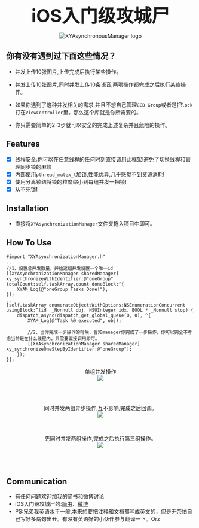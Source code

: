 <p align="center" ><b><font size="8">iOS入门级攻城尸</font></b></p>
<p align="center" >
  <img src="iOSLogo.jpg" title="XYAsynchronousManager logo" float=left>
</p>


## 你有没有遇到过下面这些情况？
- 并发上传10张图片,上传完成后执行某些操作。
- 并发上传10张图片,同时并发上传10条语音,两项操作都完成之后执行某些操作。

- 如果你遇到了这种并发相关的需求,并且不想自己管理`GCD Group`或者是把`lock`打在`ViewController`里。那么这个库就是你所需要的。
- 你只需要简单的2-3步就可以安全的完成上述复杂并且危险的操作。

## Features

- [x] 线程安全:你可以在任意线程的任何时刻直接调用此框架!避免了切换线程和管理同步锁的麻烦
- [x] 内部使用`pthread_mutex_t`加锁,性能优异,几乎感觉不到资源消耗!
- [x] 使用分离锁结将锁的粒度缩小到每组并发一把锁!
- [x] 从不死锁!

## Installation
- 直接将`XYAsynchronizationManager`文件夹拖入项目中即可。

## How To Use

```
#import "XYAsynchronizationManager.h"
...
//1、设置总并发数量，并给这组并发设置一个唯一id
[[XYAsynchronizationManager sharedManager] xy_synchronizeWithIdentifier:@"oneGroup" totalCount:self.taskArray.count doneBlock:^{
    XYAM_Log(@"oneGroup Tasks Done!");
}];
...
[self.taskArray enumerateObjectsWithOptions:NSEnumerationConcurrent usingBlock:^(id  _Nonnull obj, NSUInteger idx, BOOL * _Nonnull stop) {
    dispatch_async(dispatch_get_global_queue(0, 0), ^{
        XYAM_Log(@"Task %@ executed", obj);

        //2、当你完成一步操作的时候，告知manager你完成了一步操作，你可以完全不考虑当前是在什么线程内，只需要直接调用即可。
        [[XYAsynchronizationManager sharedManager] xy_synchronizeOneStepByIdentifier:@"oneGroup"];
    });
}];
```

<p align="center" >
单组并发操作
<br />
<img src="ezgif.com-video-to-gif.gif">
</p>
<br />
<br />

<p align="center" >
同时并发两组异步操作,互不影响,完成之后回调。
<br />
<img src="ezgif.com-video-to-gif-2.gif">
</p>
<br />

<p align="center" >
先同时并发两组操作,完成之后执行第三组操作。
<br />
<img src="ezgif.com-video-to-gif-3.gif">
</p>
<br />
<br />

## Communication
- 有任何问题欢迎加我的简书和微博讨论
- iOS入门级攻城尸的:[简书](http://www.jianshu.com/u/4c5a9f6f6831)、[微博](http://weibo.com/xuyang186)
- PS:兄弟我英语水平一般,本来想要把注释和文档都写成英文的，但是无奈怕自己写好多病句出丑。有没有英语好的小伙伴参与翻译一下。Orz
